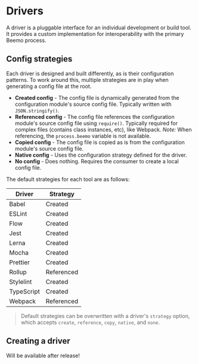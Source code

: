 # Drivers

A driver is a pluggable interface for an individual development or build tool. It provides a custom
implementation for interoperability with the primary Beemo process.

## Config strategies

Each driver is designed and built differently, as is their configuration patterns. To work around
this, multiple strategies are in play when generating a config file at the root.

- **Created config** - The config file is dynamically generated from the configuration module's
  source config file. Typically written with `JSON.stringify()`.
- **Referenced config** - The config file references the configuration module's source config file
  using `require()`. Typically required for complex files (contains class instances, etc), like
  Webpack. _Note:_ When referencing, the `process.beemo` variable is not available.
- **Copied config** - The config file is copied as is from the configuration module's source config
  file.
- **Native config** - Uses the configuration strategy defined for the driver.
- **No config** - Does nothing. Requires the consumer to create a local config file.

The default strategies for each tool are as follows:

| Driver     | Strategy   |
| ---------- | ---------- |
| Babel      | Created    |
| ESLint     | Created    |
| Flow       | Created    |
| Jest       | Created    |
| Lerna      | Created    |
| Mocha      | Created    |
| Prettier   | Created    |
| Rollup     | Referenced |
| Stylelint  | Created    |
| TypeScript | Created    |
| Webpack    | Referenced |

> Default strategies can be overwritten with a driver's `strategy` option, which accepts `create`,
> `reference`, `copy`, `native`, and `none`.

## Creating a driver

Will be available after release!
